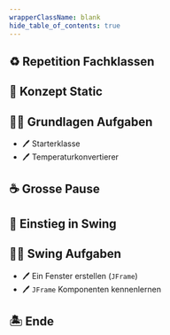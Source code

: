 ```yaml
---
wrapperClassName: blank
hide_table_of_contents: true
---
```


<Timeline title="Woche 2">
<Event time="12:45">

## ♻️ Repetition Fachklassen

</Event>
<Event time="13:00">

## :brain: Konzept Static

</Event>
<Event time="13:15">

## :man_student: Grundlagen Aufgaben

- :pen: Starterklasse
- :pen: Temperaturkonvertierer

</Event>
<Event time="14:20">

## :coffee: Grosse Pause

</Event>
<Event time="14:40">

## :nail_care: Einstieg in Swing

</Event>
<Event time="15:50">

## :woman_student: Swing Aufgaben

- :pen: Ein Fenster erstellen (`JFrame`)
- :pen: `JFrame` Komponenten kennenlernen

</Event>
<Event time="16:15">

## 🏝️ Ende

</Event>
</Timeline>
